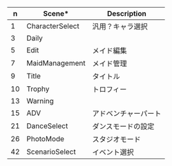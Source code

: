 |  n | Scene*			| Description |
|----|------------------|---|
|  1 | CharacterSelect	| 汎用？キャラ選択 |
|  3 | Daily			|| 
|  5 | Edit				| メイド編集 |
|  7 | MaidManagement	| メイド管理 |
|  9 | Title			| タイトル |
| 10 | Trophy			| トロフィー |
| 13 | Warning			||
| 15 | ADV				| アドベンチャーパート |
| 21 | DanceSelect		| ダンスモードの設定
| 26 | PhotoMode		| スタジオモード |
| 42 | ScenarioSelect	| イベント選択 |

